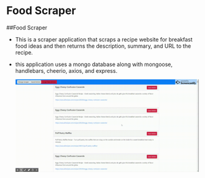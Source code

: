 # Food Scraper
##Food Scraper

* This is a scraper application that scraps a recipe website for breakfast food ideas and then returns the description, summary, and URL to the recipe.

* this application uses a mongo database along with mongoose, handlebars, cheerio, axios, and express. 

    ![gif](/public/assets/images/cooking_scraper.gif)